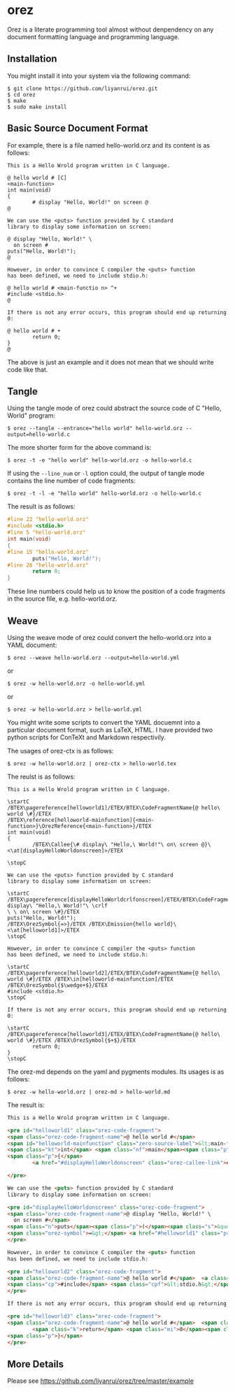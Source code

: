 # orez

Orez is a literate programming tool almost without denpendency on any document formatting language and programming language.

## Installation

You might install it into your system via the following command:

```console
$ git clone https://github.com/liyanrui/orez.git
$ cd orez
$ make
$ sudo make install
```

## Basic Source Document Format

For example, there is a file named hello-world.orz and its content is as follows:

```
This is a Hello Wrold program written in C language.

@ hello world # [C]
<main-function>
int main(void)
{
        # display "Hello, World!" on screen @
@

We can use the <puts> function provided by C standard
library to display some information on screen:

@ display "Hello, World!" \
  on screen #
puts("Hello, World!");
@

However, in order to convince C compiler the <puts> function
has been defined, we need to include stdio.h:

@ hello world # <main-functio n> ^+
#include <stdio.h>
@

If there is not any error occurs, this program should end up returning 0: 

@ hello world # +
        return 0;
}
@
```

The above is just an example and it does not mean that we should write code like that. 

## Tangle

Using the tangle mode of orez could abstract the source code of C "Hello, World" program:

```console
$ orez --tangle --entrance="hello world" hello-world.orz --output=hello-world.c
```

The more shorter form for the above command is:

```console
$ orez -t -e "hello world" hello-world.orz -o hello-world.c
```

If using the `--line_num` or `-l` option could, the output of tangle mode contains the line number of code fragments:

```console
$ orez -t -l -e "hello world" hello-world.orz -o hello-world.c
```

The result is as follows:

```c
#line 22 "hello-world.orz"
#include <stdio.h>
#line 5 "hello-world.orz"
int main(void)
{
#line 15 "hello-world.orz"
        puts("Hello, World!");
#line 28 "hello-world.orz"
        return 0;
}
```

These line numbers could help us to know the position of a code fragments in the source file, e.g. hello-world.orz.

## Weave

Using the weave mode of orez could convert the hello-world.orz into a YAML document:

```console
$ orez --weave hello-world.orz --output=hello-world.yml
```

or

```console
$ orez -w hello-world.orz -o hello-world.yml
```

or 

```console
$ orez -w hello-world.orz > hello-world.yml
```

You might write some scripts to convert the YAML docuemnt into a particular document format, such as LaTeX, HTML. I have provided two python scripts for ConTeXt and Markdown respectivily. 

The usages of orez-ctx is as follows:

```console
$ orez -w hello-world.orz | orez-ctx > hello-world.tex
```

The reulst is as follows:

```TeX
This is a Hello Wrold program written in C language.

\startC
/BTEX\pagereference[helloworld1]/ETEX/BTEX\CodeFragmentName{@ hello\ world \#}/ETEX
/BTEX\reference[helloworld-mainfunction]{<main-function>}\OrezReference{<main-function>}/ETEX
int main(void)
{
        /BTEX\Callee{\# display\ "Hello,\ World!"\ on\ screen @}\ <\at[displayHelloWorldonscreen]>/ETEX

\stopC

We can use the <puts> function provided by C standard
library to display some information on screen:

\startC
/BTEX\pagereference[displayHelloWorldcrlfonscreen]/ETEX/BTEX\CodeFragmentName{@ display\ "Hello,\ World!"\ \crlf
\ \ on\ screen \#}/ETEX
puts("Hello, World!");
/BTEX\OrezSymbol{=>}/ETEX /BTEX\Emission{hello world}\ <\at[helloworld1]>/ETEX
\stopC

However, in order to convince C compiler the <puts> function
has been defined, we need to include stdio.h:

\startC
/BTEX\pagereference[helloworld2]/ETEX/BTEX\CodeFragmentName{@ hello\ world \#}/ETEX /BTEX\in[helloworld-mainfunction]/ETEX /BTEX\OrezSymbol{$\wedge+$}/ETEX
#include <stdio.h>
\stopC

If there is not any error occurs, this program should end up returning 0:

\startC
/BTEX\pagereference[helloworld3]/ETEX/BTEX\CodeFragmentName{@ hello\ world \#}/ETEX /BTEX\OrezSymbol{$+$}/ETEX
        return 0;
}
\stopC
```

The orez-md depends on the yaml and pygments modules. Its usages is as follows:

```console
$ orez -w hello-world.orz | orez-md > hello-world.md
```

The result is:

```markdown
This is a Hello Wrold program written in C language.

<pre id="helloworld1" class="orez-code-fragment">
<span class="orez-code-fragment-name">@ hello world #</span>
<span id="helloworld-mainfunction" class="zero-source-label">&lt;main-function&gt;</span>
<span class="kt">int</span> <span class="nf">main</span><span class="p">(</span><span class="kt">void</span><span class="p">)</span>
<span class="p">{</span>
        <a href="#displayHelloWorldonscreen" class="orez-callee-link"># display "Hello, World!" on screen @</a>

</pre>

We can use the <puts> function provided by C standard
library to display some information on screen:

<pre id="displayHelloWorldonscreen" class="orez-code-fragment">
<span class="orez-code-fragment-name">@ display "Hello, World!" \
  on screen #</span>
<span class="n">puts</span><span class="p">(</span><span class="s">&quot;Hello, World!&quot;</span><span class="p">);</span>
<span class="orez-symbol">=&gt;</span> <a href="#helloworld1" class="proc-emissions-name">hello world</a>
</pre>

However, in order to convince C compiler the <puts> function
has been defined, we need to include stdio.h:

<pre id="helloworld2" class="orez-code-fragment">
<span class="orez-code-fragment-name">@ hello world #</span>  <a class="orez-target-label" href="#helloworld-mainfunction">&lt;main-functio n&gt;</a>  <span class="orez-symbol">^+</span>
<span class="cp">#include</span> <span class="cpf">&lt;stdio.h&gt;</span><span class="cp"></span>
</pre>

If there is not any error occurs, this program should end up returning 0:

<pre id="helloworld3" class="orez-code-fragment">
<span class="orez-code-fragment-name">@ hello world #</span>  <span class="orez-symbol">+</span>
        <span class="k">return</span> <span class="mi">0</span><span class="p">;</span>
<span class="p">}</span>
</pre>
```

## More Details

Please see https://github.com/liyanrui/orez/tree/master/example
